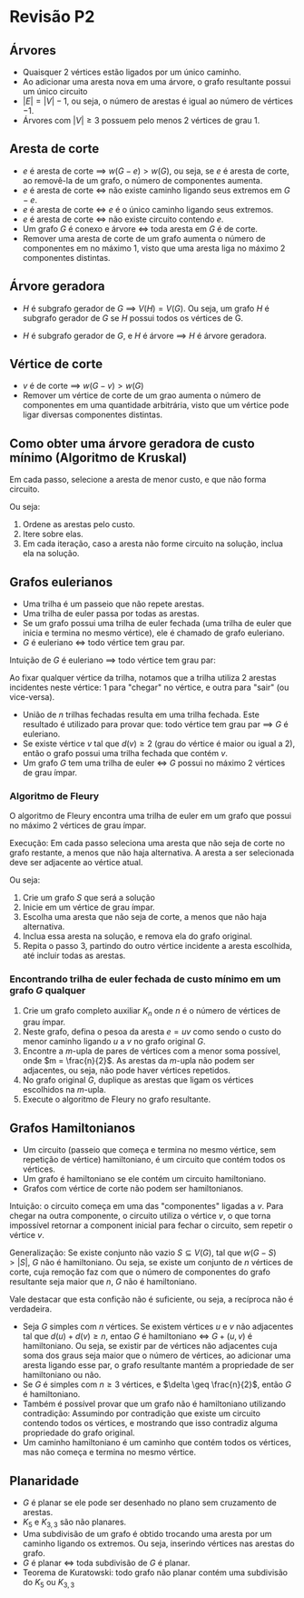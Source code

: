 # Revisão P2

## Árvores

- Quaisquer $2$ vértices estão ligados por um único caminho.
- Ao adicionar uma aresta nova em uma árvore, o grafo resultante possui um único circuito
- $|E| = |V| - 1$, ou seja, o número de arestas é igual ao número de vértices $- 1$.
- Árvores com $|V| \geq 3$ possuem pelo menos 2 vértices de grau 1.

## Aresta de corte

- $e$ é aresta de corte $\implies$ $w(G-e) > w(G)$, ou seja, se $e$ é aresta de corte, ao removê-la de um grafo, o número de componentes aumenta.
- $e$ é aresta de corte $\iff$ não existe caminho ligando seus extremos em $G-e$.
- $e$ é aresta de corte $\iff$ $e$ é o único caminho ligando seus extremos.
- $e$ é aresta de corte $\iff$ não existe circuito contendo $e$.
- Um grafo $G$ é conexo e árvore $\iff$ toda aresta em $G$ é de corte.
- Remover uma aresta de corte de um grafo aumenta o número de componentes em no máximo 1, visto que uma aresta liga no máximo 2 componentes distintas.

## Árvore geradora

- $H$ é subgrafo gerador de $G$ $\implies$ $V(H) = V(G)$. Ou seja, um grafo $H$ é subgrafo gerador de $G$ se $H$ possui todos os vértices de G.

- $H$ é subgrafo gerador de $G$, e $H$ é árvore $\implies$ $H$ é árvore geradora.

## Vértice de corte

- $v$ é de corte $\implies$ $w(G-v) > w(G)$
- Remover um vértice de corte de um grao aumenta o número de componentes em uma quantidade arbitrária, visto que um vértice pode ligar diversas componentes distintas.

## Como obter uma árvore geradora de custo mínimo (Algoritmo de Kruskal)

Em cada passo, selecione a aresta de menor custo, e que não forma circuito.

Ou seja:

1. Ordene as arestas pelo custo.
1. Itere sobre elas.
1. Em cada iteração, caso a aresta não forme circuito na solução, inclua ela na solução.

## Grafos eulerianos

- Uma trilha é um passeio que não repete arestas.
- Uma trilha de euler passa por todas as arestas.
- Se um grafo possui uma trilha de euler fechada (uma trilha de euler que inicia e termina no mesmo vértice), ele é chamado de grafo euleriano.
- $G$ é euleriano $\iff$ todo vértice tem grau par.

Intuição de $G$ é euleriano $\implies$ todo vértice tem grau par:

Ao fixar qualquer vértice da trilha, notamos que a trilha utiliza 2 arestas incidentes neste vértice: 1 para "chegar" no vértice, e outra para "sair" (ou vice-versa).

- União de $n$ trilhas fechadas resulta em uma trilha fechada. Este resultado é utilizado para provar que: todo vértice tem grau par $\implies$ $G$ é euleriano.
- Se existe vértice $v$ tal que $d(v) \ge 2$ (grau do vértice é maior ou igual a 2), então o grafo possui uma trilha fechada que contém $v$.
- Um grafo $G$ tem uma trilha de euler $\iff$ $G$ possui no máximo 2 vértices de grau ímpar.

### Algoritmo de Fleury

O algoritmo de Fleury encontra uma trilha de euler em um grafo que possui no máximo 2 vértices de grau ímpar.

Execução:
Em cada passo seleciona uma aresta que não seja de corte no grafo restante, a menos que não haja alternativa. A aresta a ser selecionada deve ser adjacente ao vértice atual.

Ou seja:

1. Crie um grafo $S$ que será a solução
1. Inicie em um vértice de grau ímpar.
1. Escolha uma aresta que não seja de corte, a menos que não haja alternativa.
1. Inclua essa aresta na solução, e remova ela do grafo original.
1. Repita o passo 3, partindo do outro vértice incidente a aresta escolhida, até incluir todas as arestas.

### Encontrando trilha de euler fechada de custo mínimo em um grafo $G$ qualquer

1. Crie um grafo completo auxiliar $K_n$ onde $n$ é o número de vértices de grau ímpar.
1. Neste grafo, defina o pesoa da aresta $e = uv$ como sendo o custo do menor caminho ligando $u$ a $v$ no grafo original $G$.
1. Encontre a $m$-upla de pares de vértices com a menor soma possível, onde $m = \frac{n}{2}$. As arestas da $m$-upla não podem ser adjacentes, ou seja, não pode haver vértices repetidos.
1. No grafo original $G$, duplique as arestas que ligam os vértices escolhidos na $m$-upla.
1. Execute o algoritmo de Fleury no grafo resultante.

## Grafos Hamiltonianos

- Um circuito (passeio que começa e termina no mesmo vértice, sem repetição de vértice) hamiltoniano, é um circuito que contém todos os vértices.
- Um grafo é hamiltoniano se ele contém um circuito hamiltoniano.
- Grafos com vértice de corte não podem ser hamiltonianos.

Intuição: o circuito começa em uma das "componentes" ligadas a $v$. Para chegar na outra componente, o circuito utiliza o vértice $v$, o que torna impossível retornar a component inicial para fechar o circuito, sem repetir o vértice $v$.

Generalização: Se existe conjunto não vazio $S \subseteq V(G)$, tal que $w(G-S) > |S|$, $G$ não é hamiltoniano. Ou seja, se existe um conjunto de $n$ vértices de corte, cuja remoção faz com que o número de componentes do grafo resultante seja maior que $n$, $G$ não é hamiltoniano.

Vale destacar que esta confição não é suficiente, ou seja, a recíproca não é verdadeira.

- Seja $G$ simples com $n$ vértices. Se existem vértices $u$ e $v$ não adjacentes tal que $d(u) + d(v) \geq n$, entao $G$ é hamiltoniano $\iff$ $G + (u,v)$ é hamiltoniano. Ou seja, se existir par de vértices não adjacentes cuja soma dos graus seja maior que o número de vértices, ao adicionar uma aresta ligando esse par, o grafo resultante mantém a propriedade de ser hamiltoniano ou não.
- Se $G$ é simples com $n \geq 3$ vértices, e $\delta \geq \frac{n}{2}$, então $G$ é hamiltoniano.
- Também é possível provar que um grafo não é hamiltoniano utilizando contradição:
Assumindo por contradição que existe um circuito contendo todos os vértices, e mostrando que isso contradiz alguma propriedade do grafo original.
- Um caminho hamiltoniano é um caminho que contém todos os vértices, mas não começa e termina no mesmo vértice.

## Planaridade

- $G$ é planar se ele pode ser desenhado no plano sem cruzamento de arestas.
- $K_5$ e $K_{3,3}$ são não planares.
- Uma subdivisão de um grafo é obtido trocando uma aresta por um caminho ligando os extremos. Ou seja, inserindo vértices nas arestas do grafo.
- $G$ é planar $\iff$ toda subdivisão de $G$ é planar.
- Teorema de Kuratowski: todo grafo não planar contém uma subdivisão do $K_5$ ou $K_{3,3}$
